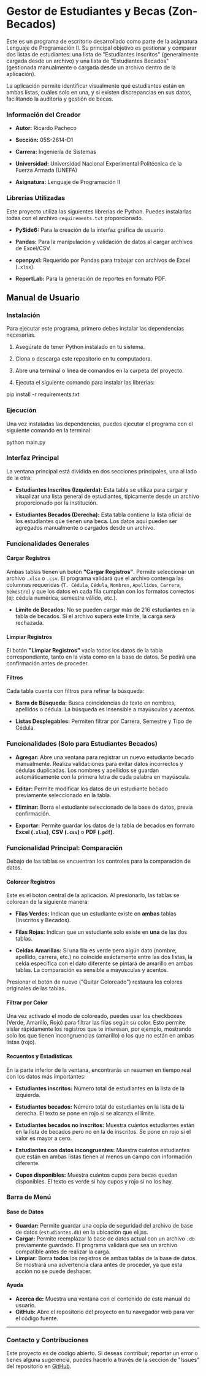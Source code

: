# Gestor de Estudiantes y Becas (Zon-Becados)

Este es un programa de escritorio desarrollado como parte de la asignatura Lenguaje de Programación II. Su principal objetivo es gestionar y comparar dos listas de estudiantes: una lista de "Estudiantes Inscritos" (generalmente cargada desde un archivo) y una lista de "Estudiantes Becados" (gestionada manualmente o cargada desde un archivo dentro de la aplicación).

La aplicación permite identificar visualmente qué estudiantes están en ambas listas, cuáles solo en una, y si existen discrepancias en sus datos, facilitando la auditoría y gestión de becas.

### Información del Creador

* **Autor:** Ricardo Pacheco

* **Sección:** 05S-2614-D1

* **Carrera:** Ingeniería de Sistemas

* **Universidad:** Universidad Nacional Experimental Politécnica de la Fuerza Armada (UNEFA)

* **Asignatura:** Lenguaje de Programación II

### Librerías Utilizadas

Este proyecto utiliza las siguientes librerías de Python. Puedes instalarlas todas con el archivo `requirements.txt` proporcionado.

* **PySide6:** Para la creación de la interfaz gráfica de usuario.

* **Pandas:** Para la manipulación y validación de datos al cargar archivos de Excel/CSV.

* **openpyxl:** Requerido por Pandas para trabajar con archivos de Excel (`.xlsx`).

* **ReportLab:** Para la generación de reportes en formato PDF.

## Manual de Usuario

### Instalación

Para ejecutar este programa, primero debes instalar las dependencias necesarias.

1. Asegúrate de tener Python instalado en tu sistema.

2. Clona o descarga este repositorio en tu computadora.

3. Abre una terminal o línea de comandos en la carpeta del proyecto.

4. Ejecuta el siguiente comando para instalar las librerías:


pip install -r requirements.txt


### Ejecución

Una vez instaladas las dependencias, puedes ejecutar el programa con el siguiente comando en la terminal:


python main.py


### Interfaz Principal

La ventana principal está dividida en dos secciones principales, una al lado de la otra:

* **Estudiantes Inscritos (Izquierda):** Esta tabla se utiliza para cargar y visualizar una lista general de estudiantes, típicamente desde un archivo proporcionado por la institución.

* **Estudiantes Becados (Derecha):** Esta tabla contiene la lista oficial de los estudiantes que tienen una beca. Los datos aquí pueden ser agregados manualmente o cargados desde un archivo.

### Funcionalidades Generales

#### Cargar Registros

Ambas tablas tienen un botón **"Cargar Registros"**. Permite seleccionar un archivo `.xlsx` o `.csv`. El programa validará que el archivo contenga las columnas requeridas (`T. Cédula`, `Cédula`, `Nombres`, `Apellidos`, `Carrera`, `Semestre`) y que los datos en cada fila cumplan con los formatos correctos (ej: cédula numérica, semestre válido, etc.).

* **Límite de Becados:** No se pueden cargar más de 216 estudiantes en la tabla de becados. Si el archivo supera este límite, la carga será rechazada.

#### Limpiar Registros

El botón **"Limpiar Registros"** vacía todos los datos de la tabla correspondiente, tanto en la vista como en la base de datos. Se pedirá una confirmación antes de proceder.

#### Filtros

Cada tabla cuenta con filtros para refinar la búsqueda:

* **Barra de Búsqueda:** Busca coincidencias de texto en nombres, apellidos o cédula. La búsqueda es insensible a mayúsculas y acentos.

* **Listas Desplegables:** Permiten filtrar por Carrera, Semestre y Tipo de Cédula.

### Funcionalidades (Solo para Estudiantes Becados)

* **Agregar:** Abre una ventana para registrar un nuevo estudiante becado manualmente. Realiza validaciones para evitar datos incorrectos y cédulas duplicadas. Los nombres y apellidos se guardan automáticamente con la primera letra de cada palabra en mayúscula.

* **Editar:** Permite modificar los datos de un estudiante becado previamente seleccionado en la tabla.

* **Eliminar:** Borra el estudiante seleccionado de la base de datos, previa confirmación.

* **Exportar:** Permite guardar los datos de la tabla de becados en formato **Excel (`.xlsx`)**, **CSV (`.csv`)** o **PDF (`.pdf`)**.

### Funcionalidad Principal: Comparación

Debajo de las tablas se encuentran los controles para la comparación de datos.

#### Colorear Registros

Este es el botón central de la aplicación. Al presionarlo, las tablas se colorean de la siguiente manera:

* **Filas Verdes:** Indican que un estudiante existe en **ambas** tablas (Inscritos y Becados).

* **Filas Rojas:** Indican que un estudiante solo existe en **una** de las dos tablas.

* **Celdas Amarillas:** Si una fila es verde pero algún dato (nombre, apellido, carrera, etc.) no coincide exáctamente entre las dos listas, la celda específica con el dato diferente se pintará de amarillo en ambas tablas. La comparación es sensible a mayúsculas y acentos.

Presionar el botón de nuevo ("Quitar Coloreado") restaura los colores originales de las tablas.

#### Filtrar por Color

Una vez activado el modo de coloreado, puedes usar los checkboxes (Verde, Amarillo, Rojo) para filtrar las filas según su color. Esto permite aislar rápidamente los registros que te interesan, por ejemplo, mostrando solo los que tienen incongruencias (amarillo) o los que no están en ambas listas (rojo).

#### Recuentos y Estadísticas

En la parte inferior de la ventana, encontrarás un resumen en tiempo real con los datos más importantes:

* **Estudiantes inscritos:** Número total de estudiantes en la lista de la izquierda.

* **Estudiantes becados:** Número total de estudiantes en la lista de la derecha. El texto se pone en rojo si se alcanza el límite.

* **Estudiantes becados no inscritos:** Muestra cuántos estudiantes están en la lista de becados pero no en la de inscritos. Se pone en rojo si el valor es mayor a cero.

* **Estudiantes con datos incongruentes:** Muestra cuántos estudiantes que están en ambas listas tienen al menos un campo con información diferente.

* **Cupos disponibles:** Muestra cuántos cupos para becas quedan disponibles. El texto es verde si hay cupos y rojo si no los hay.

### Barra de Menú

#### Base de Datos

* **Guardar:** Permite guardar una copia de seguridad del archivo de base de datos (`estudiantes.db`) en la ubicación que elijas.
* **Cargar:** Permite reemplazar la base de datos actual con un archivo `.db` previamente guardado. El programa validará que sea un archivo compatible antes de realizar la carga.
* **Limpiar:** Borra **todos** los registros de ambas tablas de la base de datos. Se mostrará una advertencia clara antes de proceder, ya que esta acción no se puede deshacer.

#### Ayuda

* **Acerca de:** Muestra una ventana con el contenido de este manual de usuario.
* **GitHub:** Abre el repositorio del proyecto en tu navegador web para ver el código fuente.

---

### Contacto y Contribuciones

Este proyecto es de código abierto. Si deseas contribuir, reportar un error o tienes alguna sugerencia, puedes hacerlo a través de la sección de "Issues" del repositorio en [GitHub](https://github.com/zontriger/zon-becados).